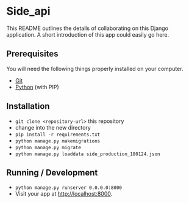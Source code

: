 # Side_api

This README outlines the details of collaborating on this Django application.
A short introduction of this app could easily go here.

## Prerequisites

You will need the following things properly installed on your computer.

* [Git](http://git-scm.com/)
* [Python](https://www.python.org/) (with PIP)

## Installation

* `git clone <repository-url>` this repository
* change into the new directory
* `pip install -r requirements.txt`
* `python manage.py makemigrations`
* `python manage.py migrate`
* `python manage.py loaddata side_production_180124.json`

## Running / Development

* `python manage.py runserver 0.0.0.0:8000`
* Visit your app at [http://localhost:8000](http://localhost:8000).